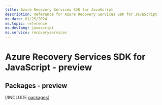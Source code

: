 ```yaml
---
title: Azure Recovery Services SDK for JavaScript
description: Reference for Azure Recovery Services SDK for JavaScript
ms.date: 01/25/2024
ms.topic: reference
ms.devlang: javascript
ms.service: recoveryservices
---
```

# Azure Recovery Services SDK for JavaScript - preview
## Packages - preview
[!INCLUDE [packages](recovery-services-index.md)]